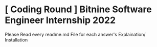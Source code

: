 # [ Coding Round ] Bitnine Software Engineer Internship 2022

Please Read every readme.md File for each answer's Explaination/ Installation
